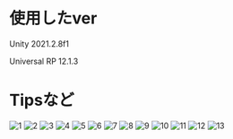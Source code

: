 # 使用したver
Unity 2021.2.8f1

Universal RP 12.1.3

# Tipsなど
![1](https://user-images.githubusercontent.com/50489724/170823166-23638424-40a6-4210-82f5-dfd947920dc2.png)
![2](https://user-images.githubusercontent.com/50489724/170823168-e3e22f77-ea0f-460e-8377-76480fa195b4.png)
![3](https://user-images.githubusercontent.com/50489724/170823170-99f163a7-f3ba-49ee-9b38-2e19b0a2e9ff.png)
![4](https://user-images.githubusercontent.com/50489724/170823172-3bd1165a-7a3a-4e3c-81f8-901429034c92.png)
![5](https://user-images.githubusercontent.com/50489724/170823174-527545a4-045c-4dd2-be5f-f11a839228a9.png)
![6](https://user-images.githubusercontent.com/50489724/170823176-120147d3-f6fb-4d49-a9ac-03d8b952370c.png)
![7](https://user-images.githubusercontent.com/50489724/170823177-25c24bfb-8570-4789-9376-25157ee2afa8.png)
![8](https://user-images.githubusercontent.com/50489724/170823179-c58aa688-eedd-4203-8337-423c1c295d48.png)
![9](https://user-images.githubusercontent.com/50489724/170823182-9edbec42-a0c1-4260-a91d-b5bf711f4b61.png)
![10](https://user-images.githubusercontent.com/50489724/170823183-7986afa2-63a9-4f1c-922d-5460eada90ac.png)
![11](https://user-images.githubusercontent.com/50489724/170823184-9ae8090c-7767-46bc-bfe0-e8f9c342340d.png)
![12](https://user-images.githubusercontent.com/50489724/170823185-f1f81d5b-9e8e-4189-a3bb-fd15f334f6eb.png)
![13](https://user-images.githubusercontent.com/50489724/170823187-3f936f0f-2e48-4a79-9d2b-27df0dba3816.gif)
